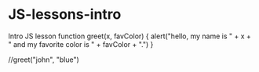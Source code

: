 # JS-lessons-intro
Intro JS lesson
function greet(x, favColor) {
  alert("hello, my name is " + x + " and my favorite color is " + favColor + ".")
}

//greet("john", "blue")
